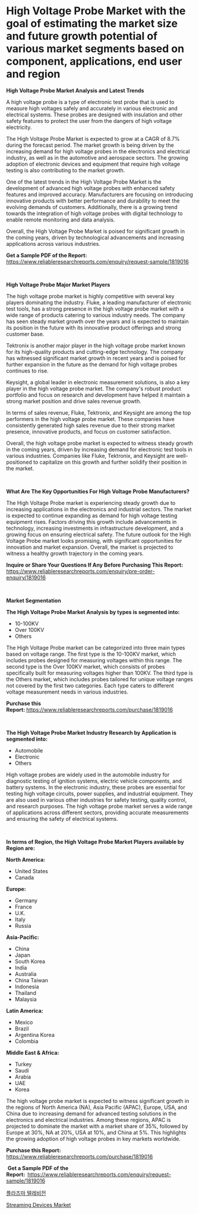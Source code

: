 <p><h1>High Voltage Probe Market with the goal of estimating the market size and future growth potential of various market segments based on component, applications, end user and region</h1></p><p><strong>High Voltage Probe Market Analysis and Latest Trends</strong></p>
<p><p>A high voltage probe is a type of electronic test probe that is used to measure high voltages safely and accurately in various electronic and electrical systems. These probes are designed with insulation and other safety features to protect the user from the dangers of high voltage electricity.</p><p>The High Voltage Probe Market is expected to grow at a CAGR of 8.7% during the forecast period. The market growth is being driven by the increasing demand for high voltage probes in the electronics and electrical industry, as well as in the automotive and aerospace sectors. The growing adoption of electronic devices and equipment that require high voltage testing is also contributing to the market growth.</p><p>One of the latest trends in the High Voltage Probe Market is the development of advanced high voltage probes with enhanced safety features and improved accuracy. Manufacturers are focusing on introducing innovative products with better performance and durability to meet the evolving demands of customers. Additionally, there is a growing trend towards the integration of high voltage probes with digital technology to enable remote monitoring and data analysis.</p><p>Overall, the High Voltage Probe Market is poised for significant growth in the coming years, driven by technological advancements and increasing applications across various industries.</p></p>
<p><strong>Get a Sample PDF of the Report:&nbsp;</strong> <a href="https://www.reliableresearchreports.com/enquiry/request-sample/1819016">https://www.reliableresearchreports.com/enquiry/request-sample/1819016</a></p>
<p>&nbsp;</p>
<p><strong>High Voltage Probe Major Market Players</strong></p>
<p><p>The high voltage probe market is highly competitive with several key players dominating the industry. Fluke, a leading manufacturer of electronic test tools, has a strong presence in the high voltage probe market with a wide range of products catering to various industry needs. The company has seen steady market growth over the years and is expected to maintain its position in the future with its innovative product offerings and strong customer base.</p><p>Tektronix is another major player in the high voltage probe market known for its high-quality products and cutting-edge technology. The company has witnessed significant market growth in recent years and is poised for further expansion in the future as the demand for high voltage probes continues to rise.</p><p>Keysight, a global leader in electronic measurement solutions, is also a key player in the high voltage probe market. The company's robust product portfolio and focus on research and development have helped it maintain a strong market position and drive sales revenue growth.</p><p>In terms of sales revenue, Fluke, Tektronix, and Keysight are among the top performers in the high voltage probe market. These companies have consistently generated high sales revenue due to their strong market presence, innovative products, and focus on customer satisfaction.</p><p>Overall, the high voltage probe market is expected to witness steady growth in the coming years, driven by increasing demand for electronic test tools in various industries. Companies like Fluke, Tektronix, and Keysight are well-positioned to capitalize on this growth and further solidify their position in the market.</p></p>
<p>&nbsp;</p>
<p><strong>What Are The Key Opportunities For High Voltage Probe Manufacturers?</strong></p>
<p><p>The High Voltage Probe market is experiencing steady growth due to increasing applications in the electronics and industrial sectors. The market is expected to continue expanding as demand for high voltage testing equipment rises. Factors driving this growth include advancements in technology, increasing investments in infrastructure development, and a growing focus on ensuring electrical safety. The future outlook for the High Voltage Probe market looks promising, with significant opportunities for innovation and market expansion. Overall, the market is projected to witness a healthy growth trajectory in the coming years.</p></p>
<p><strong>Inquire or Share Your Questions If Any Before Purchasing This Report:</strong> <a href="https://www.reliableresearchreports.com/enquiry/pre-order-enquiry/1819016">https://www.reliableresearchreports.com/enquiry/pre-order-enquiry/1819016</a></p>
<p>&nbsp;</p>
<p><strong>Market Segmentation</strong></p>
<p><strong>The High Voltage Probe Market Analysis by types is segmented into:</strong></p>
<p><ul><li>10-100KV</li><li>Over 100KV</li><li>Others</li></ul></p>
<p><p>The High Voltage Probe market can be categorized into three main types based on voltage range. The first type is the 10-100KV market, which includes probes designed for measuring voltages within this range. The second type is the Over 100KV market, which consists of probes specifically built for measuring voltages higher than 100KV. The third type is the Others market, which includes probes tailored for unique voltage ranges not covered by the first two categories. Each type caters to different voltage measurement needs in various industries.</p></p>
<p><strong>Purchase this Report:&nbsp;</strong><a href="https://www.reliableresearchreports.com/purchase/1819016">https://www.reliableresearchreports.com/purchase/1819016</a></p>
<p>&nbsp;</p>
<p><strong>The High Voltage Probe Market Industry Research by Application is segmented into:</strong></p>
<p><ul><li>Automobile</li><li>Electronic</li><li>Others</li></ul></p>
<p><p>High voltage probes are widely used in the automobile industry for diagnostic testing of ignition systems, electric vehicle components, and battery systems. In the electronic industry, these probes are essential for testing high voltage circuits, power supplies, and industrial equipment. They are also used in various other industries for safety testing, quality control, and research purposes. The high voltage probe market serves a wide range of applications across different sectors, providing accurate measurements and ensuring the safety of electrical systems.</p></p>
<p>&nbsp;</p>
<p><strong>In terms of Region, the High Voltage Probe Market Players available by Region are:</strong></p>
<p>
    <p> <strong> North America: </strong>
        <ul>
            <li>United States</li>
            <li>Canada</li>
        </ul>
        </p> 
    <p> <strong> Europe: </strong>
        <ul>
            <li>Germany</li>
            <li>France</li>
            <li>U.K.</li>
            <li>Italy</li>
            <li>Russia</li>
        </ul>
        </p> 
    <p> <strong> Asia-Pacific: </strong>
        <ul>
            <li>China</li>
            <li>Japan</li>
            <li>South Korea</li>
            <li>India</li>
            <li>Australia</li>
            <li>China Taiwan</li>
            <li>Indonesia</li>
            <li>Thailand</li>
            <li>Malaysia</li>
        </ul>
        </p> 
    <p> <strong> Latin America: </strong>
        <ul>
            <li>Mexico</li>
            <li>Brazil</li>
            <li>Argentina Korea</li>
            <li>Colombia</li>
        </ul>
        </p> 
    <p> <strong> Middle East & Africa: </strong>
        <ul>
            <li>Turkey</li>
            <li>Saudi</li>
            <li>Arabia</li>
            <li>UAE</li>
            <li>Korea</li>
        </ul>
    </p>
    </p>
<p><p>The high voltage probe market is expected to witness significant growth in the regions of North America (NA), Asia Pacific (APAC), Europe, USA, and China due to increasing demand for advanced testing solutions in the electronics and electrical industries. Among these regions, APAC is projected to dominate the market with a market share of 35%, followed by Europe at 30%, NA at 20%, USA at 10%, and China at 5%. This highlights the growing adoption of high voltage probes in key markets worldwide.</p></p>
<p><strong>Purchase this Report: </strong><a href="https://www.reliableresearchreports.com/purchase/1819016">https://www.reliableresearchreports.com/purchase/1819016</a></p>
<p>&nbsp;<strong>Get a Sample PDF of the Report:&nbsp;&nbsp;</strong><a href="https://www.reliableresearchreports.com/enquiry/request-sample/1819016">https://www.reliableresearchreports.com/enquiry/request-sample/1819016</a></p>
<p><strong></strong></p>
<p><p><a href="https://github.com/fernandotryO5lson96765/Market-Research-Report-List-1/blob/main/48201549106.md">플라즈마 텔레비전</a></p><p><a href="https://github.com/changoleonlaverguenzanoexiste/Market-Research-Report-List-2/blob/main/streaming-devices-market.md">Streaming Devices Market</a></p></p>